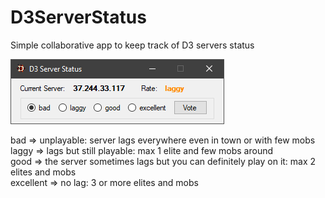 # D3ServerStatus
Simple collaborative app to keep track of D3 servers status

![Screenshot of the app](https://github.com/shamalaya83/D3ServerStatus/blob/main/image.png)

bad => unplayable: server lags everywhere even in town or with few mobs  
laggy => lags but still playable: max 1 elite and few mobs around  
good => the server sometimes lags but you can definitely play on it: max 2 elites and mobs  
excellent => no lag: 3 or more elites and mobs  
